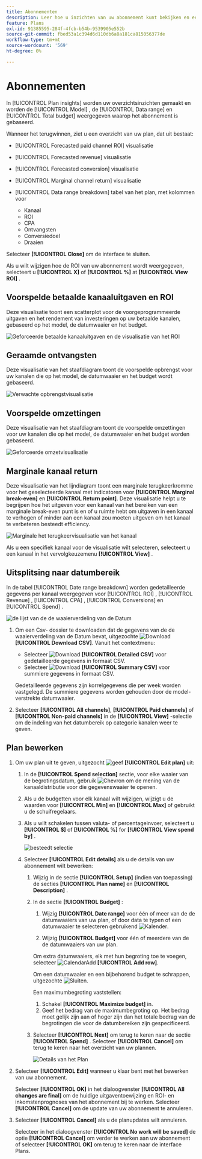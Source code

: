 ```yaml
---
title: Abonnementen
description: Leer hoe u inzichten van uw abonnement kunt bekijken en een abonnement kunt bewerken in Mix Modeler.
feature: Plans
exl-id: 91385595-284f-4fcb-b54b-9539905e552b
source-git-commit: fbed53a1c394d6d110db6a8a181ca815056377de
workflow-type: tm+mt
source-wordcount: '569'
ht-degree: 0%

---
```


# Abonnementen


In [!UICONTROL Plan insights] worden uw overzichtsinzichten gemaakt en worden de [!UICONTROL Model] , de [!UICONTROL Data range] en [!UICONTROL Total budget] weergegeven waarop het abonnement is gebaseerd.

Wanneer het terugwinnen, ziet u een overzicht van uw plan, dat uit bestaat:

- [!UICONTROL Forecasted paid channel ROI] visualisatie
- [!UICONTROL Forecasted revenue] visualisatie
- [!UICONTROL Forecasted conversion] visualisatie
- [!UICONTROL Marginal channel return] visualisatie
- [!UICONTROL Data range breakdown] tabel van het plan, met kolommen voor

   - Kanaal
   - ROI
   - CPA
   - Ontvangsten
   - Conversiedoel
   - Draaien

Selecteer **[!UICONTROL Close]** om de interface te sluiten.

Als u wilt wijzigen hoe de ROI van uw abonnement wordt weergegeven, selecteert u **[!UICONTROL X]** of **[!UICONTROL  %]** at **[!UICONTROL View ROI]** .

## Voorspelde betaalde kanaaluitgaven en ROI

Deze visualisatie toont een scatterplot voor de voorgeprogrammeerde uitgaven en het rendement van investeringen op uw betaalde kanalen, gebaseerd op het model, de datumwaaier en het budget.

![ Geforceerde betaalde kanaaluitgaven en de visualisatie van het ROI ](../assets/overview-plan-forecasted-paid-channel-send-roi.png)


## Geraamde ontvangsten

Deze visualisatie van het staafdiagram toont de voorspelde opbrengst voor uw kanalen die op het model, de datumwaaier en het budget wordt gebaseerd.

![ Verwachte opbrengstvisualisatie ](../assets/overview-plan-forecasted-revenue.png)


## Voorspelde omzettingen

Deze visualisatie van het staafdiagram toont de voorspelde omzettingen voor uw kanalen die op het model, de datumwaaier en het budget worden gebaseerd.

![ Geforceerde omzetvisualisatie ](../assets/overview-plan-forecasted-conversions.png)


## Marginale kanaal return

Deze visualisatie van het lijndiagram toont een marginale terugkeerkromme voor het geselecteerde kanaal met indicatoren voor **[!UICONTROL Marginal break-even]** en **[!UICONTROL Return point]**. Deze visualisatie helpt u te begrijpen hoe het uitgeven voor een kanaal van het bereiken van een marginale break-even punt is en of u ruimte hebt om uitgaven in een kanaal te verhogen of minder aan een kanaal zou moeten uitgeven om het kanaal te verbeteren besteedt efficiency.

![ Marginale het terugkeervisualisatie van het kanaal ](../assets/overview-plan-marginal-channel-return.png)

Als u een specifiek kanaal voor de visualisatie wilt selecteren, selecteert u een kanaal in het vervolgkeuzemenu **[!UICONTROL View]** .


## Uitsplitsing naar datumbereik

In de tabel [!UICONTROL Date range breakdown] worden gedetailleerde gegevens per kanaal weergegeven voor [!UICONTROL ROI] , [!UICONTROL Revenue] , [!UICONTROL CPA] , [!UICONTROL Conversions] en [!UICONTROL Spend] .

![ de lijst van de de waaierverdeling van de Datum ](../assets/overview-plan-date-range-breakdown.png)

1. Om een Csv- dossier te downloaden dat de gegevens van de de waaierverdeling van de Datum bevat, uitgezochte ![ Download ](/help/assets/icons/Download.svg) **[!UICONTROL Download CSV]**. Vanuit het contextmenu:

   - Selecteer ![ Download ](/help/assets/icons/Download.svg) **[!UICONTROL Detailed CSV]** voor gedetailleerde gegevens in formaat CSV.
   - Selecteer ![ Download ](/help/assets/icons/Download.svg) **[!UICONTROL Summary CSV]** voor summiere gegevens in formaat CSV.

   Gedetailleerde gegevens zijn korrelgegevens die per week worden vastgelegd. De summiere gegevens worden gehouden door de model-verstrekte datumwaaier.

1. Selecteer **[!UICONTROL All channels]**, **[!UICONTROL Paid channels]** of **[!UICONTROL Non-paid channels]** in de **[!UICONTROL View]** -selectie om de indeling van het datumbereik op categorie kanalen weer te geven.


## Plan bewerken

1. Om uw plan uit te geven, uitgezocht ![ geef ](/help/assets/icons/Edit.svg) **[!UICONTROL Edit plan]** uit:

   1. In de **[!UICONTROL Spend selection]** sectie, voor elke waaier van de begrotingsdatum, gebruik ![ Chevron ](/help/assets/icons/ChevronRight.svg) om de mening van de kanaaldistributie voor die gegevenswaaier te openen.

   1. Als u de budgetten voor elk kanaal wilt wijzigen, wijzigt u de waarden voor **[!UICONTROL Min]** en **[!UICONTROL Max]** of gebruikt u de schuifregelaars.

   1. Als u wilt schakelen tussen valuta- of percentageinvoer, selecteert u **[!UICONTROL $]** of **[!UICONTROL %]** for **[!UICONTROL View spend by]** .

      ![ besteedt selectie ](/help/assets/spend-selection.png)

   1. Selecteer **[!UICONTROL Edit details]** als u de details van uw abonnement wilt bewerken:

      1. Wijzig in de sectie **[!UICONTROL Setup]** (indien van toepassing) de secties **[!UICONTROL Plan name]** en **[!UICONTROL Description]** .

      1. In de sectie **[!UICONTROL Budget]** :

         1. Wijzig **[!UICONTROL Date range]** voor één of meer van de de datumwaaiers van uw plan, of door data te typen of een datumwaaier te selecteren gebruikend ![ Kalender ](/help/assets/icons/Calendar.svg).

         1. Wijzig **[!UICONTROL Budget]** voor één of meerdere van de de datumwaaiers van uw plan.

         Om extra datumwaaiers, elk met hun begroting toe te voegen, selecteer ![ CalendarAdd ](/help/assets/icons/CalendarAdd.svg) **[!UICONTROL Add row]**.

         Om een datumwaaier en een bijbehorend budget te schrappen, uitgezochte ![ Sluiten ](/help/assets/icons/Close.svg).

         Een maximumbegroting vaststellen:

         1. Schakel **[!UICONTROL Maximize budget]** in.
         1. Geef het bedrag van de maximumbegroting op. Het bedrag moet gelijk zijn aan of hoger zijn dan het totale bedrag van de begrotingen die voor de datumbereiken zijn gespecificeerd.

      1. Selecteer **[!UICONTROL Next]** om terug te keren naar de sectie **[!UICONTROL Spend]** . Selecteer **[!UICONTROL Cancel]** om terug te keren naar het overzicht van uw plannen.

         ![ Details van het Plan ](/help/assets/plan-details.png)


1. Selecteer **[!UICONTROL Edit]** wanneer u klaar bent met het bewerken van uw abonnement.

   Selecteer **[!UICONTROL OK]** in het dialoogvenster **[!UICONTROL All changes are final]** om de huidige uitgaventoewijzing en ROI- en inkomstenprognoses van het abonnement bij te werken. Selecteer **[!UICONTROL Cancel]** om de update van uw abonnement te annuleren.

1. Selecteer **[!UICONTROL Cancel]** als u de planupdates wilt annuleren.

   Selecteer in het dialoogvenster **[!UICONTROL No work will be saved]** de optie **[!UICONTROL Cancel]** om verder te werken aan uw abonnement of selecteer **[!UICONTROL OK]** om terug te keren naar de interface Plans.
